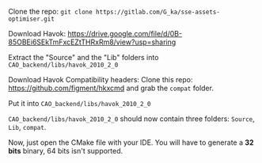 Clone the repo:
``git clone https://gitlab.com/G_ka/sse-assets-optimiser.git``

Download Havok: 
https://drive.google.com/file/d/0B-85OBEi6SEkTmFxcEZtTHRxRm8/view?usp=sharing

Extract the "Source" and the "Lib" folders into ``CAO_backend/libs/havok_2010_2_0``

Download Havok Compatibility headers:
Clone this repo: https://github.com/figment/hkxcmd and grab the ``compat`` folder.

Put it into ``CAO_backend/libs/havok_2010_2_0``

``CAO_backend/libs/havok_2010_2_0`` should now contain three folders: ``Source``, ``Lib``, ``compat``.

Now, just open the CMake file with your IDE. You will have to generate a **32 bits** binary, 64 bits isn't supported.